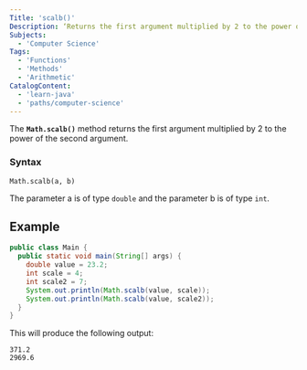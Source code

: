 ```yaml
---
Title: 'scalb()'
Description: ‘Returns the first argument multiplied by 2 to the power of the second argument.’
Subjects:
  - 'Computer Science'
Tags:
  - 'Functions'
  - 'Methods'
  - 'Arithmetic'
CatalogContent:
  - 'learn-java'
  - 'paths/computer-science'
---
```


The **`Math.scalb()`** method returns the first argument multiplied by 2 to the power of the second argument. 

### Syntax

```pseudo
Math.scalb(a, b)
```

The parameter a is of type `double` and the parameter b is of type `int`.

## Example

```java
public class Main {
  public static void main(String[] args) {
    double value = 23.2;
    int scale = 4;
    int scale2 = 7;
    System.out.println(Math.scalb(value, scale));
    System.out.println(Math.scalb(value, scale2));
  }
}
```

This will produce the following output:

```shell
371.2
2969.6
```
